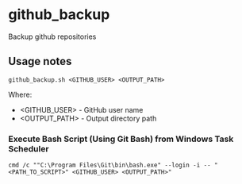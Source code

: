 # github_backup
Backup github repositories

## Usage notes
```github_backup.sh <GITHUB_USER> <OUTPUT_PATH>```

Where:
- <GITHUB_USER> - GitHub user name
- <OUTPUT_PATH> - Output directory path

### Execute Bash Script (Using Git Bash) from Windows Task Scheduler

```
cmd /c ""C:\Program Files\Git\bin\bash.exe" --login -i -- "<PATH_TO_SCRIPT>" <GITHUB_USER> <OUTPUT_PATH>"
```
